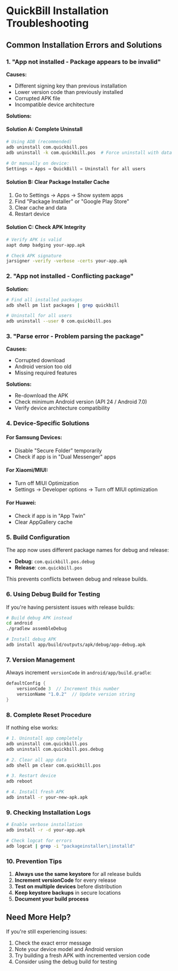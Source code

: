 # QuickBill Installation Troubleshooting

## Common Installation Errors and Solutions

### 1. "App not installed - Package appears to be invalid"

**Causes:**
- Different signing key than previous installation
- Lower version code than previously installed
- Corrupted APK file
- Incompatible device architecture

**Solutions:**

#### Solution A: Complete Uninstall
```bash
# Using ADB (recommended)
adb uninstall com.quickbill.pos
adb uninstall -k com.quickbill.pos  # Force uninstall with data

# Or manually on device:
Settings → Apps → QuickBill → Uninstall for all users
```

#### Solution B: Clear Package Installer Cache
1. Go to Settings → Apps → Show system apps
2. Find "Package Installer" or "Google Play Store"
3. Clear cache and data
4. Restart device

#### Solution C: Check APK Integrity
```bash
# Verify APK is valid
aapt dump badging your-app.apk

# Check APK signature
jarsigner -verify -verbose -certs your-app.apk
```

### 2. "App not installed - Conflicting package"

**Solution:**
```bash
# Find all installed packages
adb shell pm list packages | grep quickbill

# Uninstall for all users
adb uninstall --user 0 com.quickbill.pos
```

### 3. "Parse error - Problem parsing the package"

**Causes:**
- Corrupted download
- Android version too old
- Missing required features

**Solutions:**
- Re-download the APK
- Check minimum Android version (API 24 / Android 7.0)
- Verify device architecture compatibility

### 4. Device-Specific Solutions

#### For Samsung Devices:
- Disable "Secure Folder" temporarily
- Check if app is in "Dual Messenger" apps

#### For Xiaomi/MIUI:
- Turn off MIUI Optimization
- Settings → Developer options → Turn off MIUI optimization

#### For Huawei:
- Check if app is in "App Twin"
- Clear AppGallery cache

### 5. Build Configuration

The app now uses different package names for debug and release:
- **Debug**: `com.quickbill.pos.debug`
- **Release**: `com.quickbill.pos`

This prevents conflicts between debug and release builds.

### 6. Using Debug Build for Testing

If you're having persistent issues with release builds:

```bash
# Build debug APK instead
cd android
./gradlew assembleDebug

# Install debug APK
adb install app/build/outputs/apk/debug/app-debug.apk
```

### 7. Version Management

Always increment `versionCode` in `android/app/build.gradle`:
```gradle
defaultConfig {
    versionCode 3  // Increment this number
    versionName "1.0.2"  // Update version string
}
```

### 8. Complete Reset Procedure

If nothing else works:

```bash
# 1. Uninstall app completely
adb uninstall com.quickbill.pos
adb uninstall com.quickbill.pos.debug

# 2. Clear all app data
adb shell pm clear com.quickbill.pos

# 3. Restart device
adb reboot

# 4. Install fresh APK
adb install -r your-new-apk.apk
```

### 9. Checking Installation Logs

```bash
# Enable verbose installation
adb install -r -d your-app.apk

# Check logcat for errors
adb logcat | grep -i "packageinstaller\|installd"
```

### 10. Prevention Tips

1. **Always use the same keystore** for all release builds
2. **Increment versionCode** for every release
3. **Test on multiple devices** before distribution
4. **Keep keystore backups** in secure locations
5. **Document your build process**

## Need More Help?

If you're still experiencing issues:
1. Check the exact error message
2. Note your device model and Android version
3. Try building a fresh APK with incremented version code
4. Consider using the debug build for testing